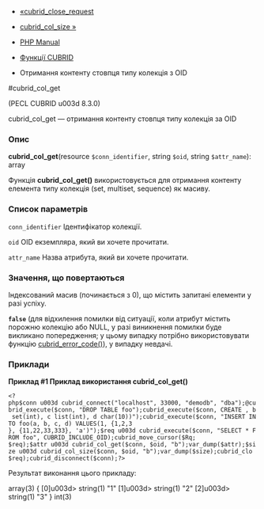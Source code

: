 - [«cubrid_close_request](function.cubrid-close-request.md)
- [cubrid_col_size »](function.cubrid-col-size.md)

- [PHP Manual](index.md)
- [Функції CUBRID](ref.cubrid.md)
- Отримання контенту стовпця типу колекція з OID

#cubrid_col_get

(PECL CUBRID u003d 8.3.0)

cubrid_col_get — отримання контенту стовпця типу колекція за OID

### Опис

**cubrid_col_get**(resource `$conn_identifier`, string `$oid`, string
`$attr_name`): array

Функція **cubrid_col_get()** використовується для отримання контенту
елемента типу колекція (set, multiset, sequence) як масиву.

### Список параметрів

`conn_identifier`
Ідентифікатор колекції.

`oid`
OID екземпляра, який ви хочете прочитати.

`attr_name`
Назва атрибута, який ви хочете прочитати.

### Значення, що повертаються

Індексований масив (починається з 0), що містить запитані
елементи у разі успіху.

**`false`** (для відхилення помилки від ситуації, коли атрибут містить
порожню колекцію або NULL, у разі виникнення помилки буде викликано
попередження; у цьому випадку потрібно використовувати функцію
[cubrid_error_code()](function.cubrid-error-code.md)), у випадку
невдачі.

### Приклади

**Приклад #1 Приклад використання **cubrid_col_get()****

` <?php$conn u003d cubrid_connect("localhost", 33000, "demodb", "dba");@cubrid_execute($conn, "DROP TABLE foo");cubrid_execute($conn, CREATE , b set(int), c list(int), d char(10))");cubrid_execute($conn, "INSERT INTO foo(a, b, c, d) VALUES(1, {1,2,3 }, {11,22,33,333}, 'a')");$req u003d cubrid_execute($conn, "SELECT * FROM foo", CUBRID_INCLUDE_OID);cubrid_move_cursor($Rq; $req);$attr u003d cubrid_col_get($conn, $oid, "b");var_dump($attr);$size u003d cubrid_col_size($conn, $oid, "b");var_dump($size);cubrid_clo $req);cubrid_disconnect($conn);?> `

Результат виконання цього прикладу:

array(3) {
[0]u003d>
string(1) "1"
[1]u003d>
string(1) "2"
[2]u003d>
string(1) "3"
}
int(3)
